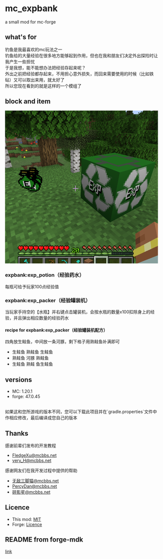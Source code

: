 # mc_expbank
a small mod for mc-forge

## what's for
钓鱼是我最喜欢的mc玩法之一<br>
钓鱼给的大量经验在很多地方能够起到作用，但也在我和朋友们决定外出探险时让我产生一些担忧<br>
于是我想，能不能想办法把经验存起来呢？<br>
外出之前把经验都存起来，不用担心意外损失，而回来需要使用的时候（比如铁砧）又可以取出来用，就太好了<br>
所以您现在看到的就是这样的一个模组了

## block and item
![](./cover.png)
### expbank:exp_potion（经验药水）
每瓶可给予玩家100点经验值

### expbank:exp_packer（经验罐装机）
当玩家手持空的【水瓶】并右键点击罐装机，会按水瓶的数量x100扣除身上的经验，并且弹出相应数量的经验药水

#### recipe for expbank:exp_packer（经验罐装机配方）
四角放生鲑鱼，中间放一条河豚，剩下格子用熟鲑鱼补满即可
- 生鲑鱼 熟鲑鱼 生鲑鱼
- 熟鲑鱼 河豚 熟鲑鱼
- 生鲑鱼 熟鲑 鱼生鲑鱼

## versions
- MC: 1.20.1
- forge: 47.0.45
<br>
如果这和您所游戏的版本不同，您可以下载此项目并在`gradle.properties`文件中作相应修改，最后编译成您自己的版本

## Thanks
感谢前辈们发布的开发教程
- [FledgeXu@mcbbs.net](https://www.mcbbs.net/home.php?mod=space&uid=3247777)
- [very_H@mcbbs.net](https://www.mcbbs.net/home.php?mod=space&uid=2739383)

感谢网友们在我开发过程中提供的帮助
- [无敌三脚猫@mcbbs.net](https://www.mcbbs.net/home.php?mod=space&uid=81021)
- [PercyDan@mcbbs.net](https://www.mcbbs.net/home.php?mod=space&uid=2154961)
- [碎影星@mcbbs.net](https://www.mcbbs.net/home.php?mod=space&uid=4446622)

## Licence
- This mod:  [MIT](./LICENSE)
- Forge: [Licence](./LICENSE.txt)

## README from forge-mdk
[link](./README-forge.txt)